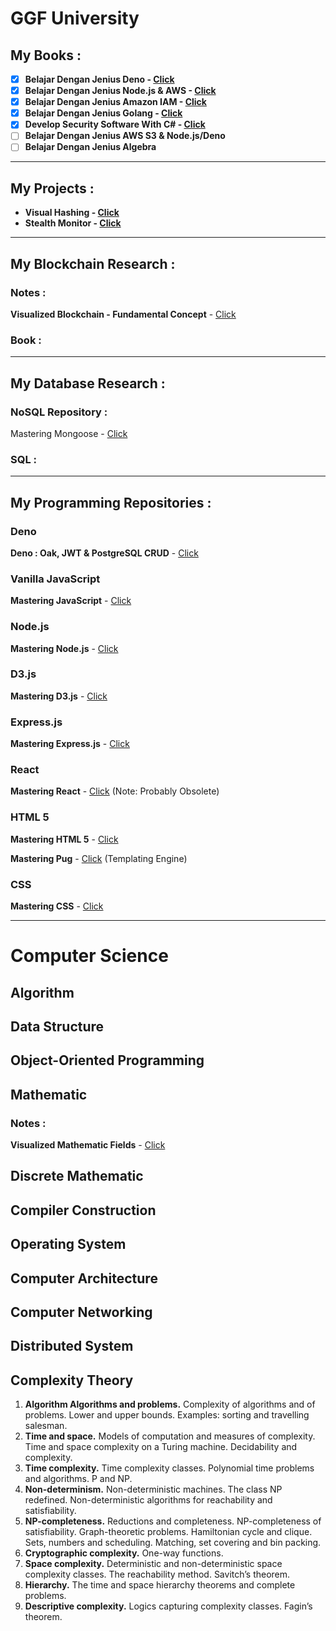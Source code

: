 # GGF University



## My Books :

- [x] **Belajar Dengan Jenius Deno - [Click](https://github.com/gungunfebrianza/Belajar-Dengan-Jenius-DenoTheWKWKLand)** 
- [x] **Belajar Dengan Jenius Node.js & AWS - [Click](https://github.com/gungunfebrianza/Belajar-Dengan-Jenius-AWS-Node.js)**
- [x] **Belajar Dengan Jenius Amazon IAM - [Click](https://github.com/gungunfebrianza/Belajar-Dengan-Jenius-AWS-IAM)**
- [x] **Belajar Dengan Jenius Golang  - [Click](https://github.com/gungunfebrianza/Belajar-Dengan-Jenius-Golang)**
- [x] **Develop Security Software With C# - [Click](https://github.com/gungunfebrianza/Develop-Security-Software-With-CSharp)**
- [ ] **Belajar Dengan Jenius AWS S3 & Node.js/Deno**
- [ ] **Belajar Dengan Jenius Algebra**

-----------------------------

## My Projects :

- **Visual Hashing - [Click](https://github.com/gungunfebrianza/Visual-Hashing)**
- **Stealth Monitor - [Click](https://github.com/gungunfebrianza/Security-Software-StealthMonitor)**

----------------------------------------------

## My Blockchain Research :

### Notes :

**Visualized Blockchain - Fundamental Concept** - [Click](https://medium.com/@hazekaizer/visualized-blockchain-fundamental-concept-131d9084c0b9)

### Book :

------------

## My Database Research :

### NoSQL Repository :

Mastering Mongoose - [Click](https://github.com/gungunfebrianza/Mastering-Mongoose)

### SQL :



----------------------------------------------------------

## My Programming Repositories :

### Deno

**Deno : Oak, JWT & PostgreSQL CRUD** - [Click](https://github.com/gungunfebrianza/Deno-Oak-JWT-CRUD)  

### Vanilla JavaScript

**Mastering JavaScript** - [Click](https://github.com/gungunfebrianza/Mastering-Javascript)

### Node.js

**Mastering Node.js** - [Click](https://github.com/gungunfebrianza/Mastering-Node.js)

### D3.js

**Mastering D3.js** - [Click](https://github.com/gungunfebrianza/Mastering-D3.js)

### Express.js

**Mastering Express.js** - [Click](https://github.com/gungunfebrianza/Mastering-Express.js)

### React

**Mastering React** - [Click](https://github.com/gungunfebrianza/Mastering-React) (Note: Probably Obsolete)

### HTML 5

**Mastering HTML 5** - [Click](https://github.com/gungunfebrianza/Mastering-HTML-5)

**Mastering Pug** - [Click](https://github.com/gungunfebrianza/Mastering-Pug) (Templating Engine)

### CSS

**Mastering CSS** - [Click](https://github.com/gungunfebrianza/Mastering-CSS)

------------------------------------

# Computer Science

## Algorithm

## Data Structure

## Object-Oriented Programming

## Mathematic

### Notes :

**Visualized Mathematic Fields** - [Click](https://medium.com/@hazekaizer/visualized-mathematic-fields-versio-c5c827200a17)

## Discrete Mathematic

## Compiler Construction

## Operating System

## Computer Architecture

## Computer Networking

## Distributed System

## Complexity Theory

1. **Algorithm Algorithms and problems.** Complexity of algorithms and of problems. Lower and
   upper bounds. Examples: sorting and travelling salesman.
2. **Time and space.** Models of computation and measures of complexity. Time and
   space complexity on a Turing machine. Decidability and complexity.
3. **Time complexity.** Time complexity classes. Polynomial time problems and
   algorithms. P and NP.
4. **Non-determinism.** Non-deterministic machines. The class NP redefined.
   Non-deterministic algorithms for reachability and satisfiability.
5. **NP-completeness.** Reductions and completeness. NP-completeness of
   satisfiability. Graph-theoretic problems. Hamiltonian cycle and
   clique. Sets, numbers and scheduling. Matching, set
   covering and bin packing.
6. **Cryptographic complexity.** One-way functions. 
7. **Space complexity.** Deterministic and non-deterministic space complexity classes.
   The reachability method. Savitch’s theorem.
8. **Hierarchy.** The time and space hierarchy theorems and complete problems.
9. **Descriptive complexity.** Logics capturing complexity classes. Fagin’s theorem.

